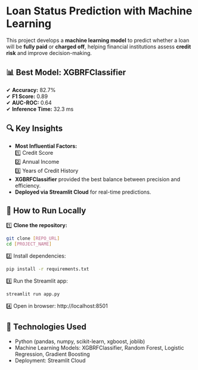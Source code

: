 # Loan Status Prediction with Machine Learning  
This project develops a **machine learning model** to predict whether a loan will be **fully paid** or **charged off**, helping financial institutions assess **credit risk** and improve decision-making.  

## 📊 Best Model: XGBRFClassifier  
✔ **Accuracy:** 82.7%  
✔ **F1 Score:** 0.89  
✔ **AUC-ROC:** 0.64  
✔ **Inference Time:** 32.3 ms  

## 🔍 Key Insights  
- **Most Influential Factors:**  
  1️⃣ Credit Score  
  2️⃣ Annual Income  
  3️⃣ Years of Credit History  
- **XGBRFClassifier** provided the best balance between precision and efficiency.  
- **Deployed via Streamlit Cloud** for real-time predictions.  

## 🚀 How to Run Locally  
1️⃣ **Clone the repository:**  
```bash
git clone [REPO_URL]
cd [PROJECT_NAME]
```

2️⃣ Install dependencies:
```bash
pip install -r requirements.txt
```

3️⃣ Run the Streamlit app:
```bash
streamlit run app.py
```

4️⃣ Open in browser: http://localhost:8501

## 📌 Technologies Used
- Python (pandas, numpy, scikit-learn, xgboost, joblib)
- Machine Learning Models: XGBRFClassifier, Random Forest, Logistic Regression, Gradient Boosting
- Deployment: Streamlit Cloud

